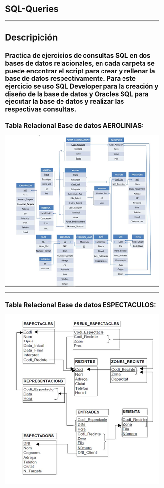 # SQL-Queries
---
# Descripición 

Practica de ejercicios de consultas SQL en dos bases de datos relacionales, en cada carpeta se puede encontrar el script para crear y rellenar la base de datos respectivamente. Para este ejercicio se uso SQL Developer para la creación y diseño de la base de datos y Oracles SQL para ejecutar la base de datos y realizar las respectivas consultas.
--- 

## Tabla Relacional Base de datos AEROLINIAS:

![table](/img/aereoTable.JPG)

---

## Tabla Relacional Base de datos ESPECTACULOS:

![table](/img/espectTable.JPG)
